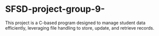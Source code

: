 # SFSD-project-group-9-
This project is a C-based program designed to manage student data efficiently, leveraging file handling to store, update, and retrieve records.
